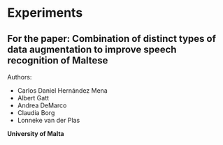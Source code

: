 
# Experiments
## For the paper: Combination of distinct types of data augmentation to improve speech recognition of Maltese

Authors:

* Carlos Daniel Hernández Mena
* Albert Gatt
* Andrea DeMarco
* Claudia Borg
* Lonneke van der Plas

**University of Malta**


